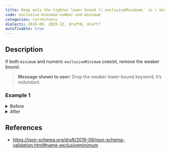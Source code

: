 ```yaml
---
title: Keep only the tighter lower bound (\`exclusiveMinimum\` vs \`minimum\`)
code: exclusive-minimum-number-and-minimum
categories: correctness
dialects: 2019-09, 2020-12, draft6, draft7
autofixable: true
---
```


## Description
If both `minimum` and numeric `exclusiveMinimum` coexist, remove the weaker bound.

> **Message shown to user:**
> Drop the weaker lower-bound keyword; it’s redundant.

### Example 1
<details><summary>Before</summary>
```json
{
  "type": "number",
  "exclusiveMinimum": 10,
  "minimum": 8
}
```
</details>

<details><summary>After</summary>
```json
{
  "type": "number",
  "exclusiveMinimum": 10
}
```
</details>

## References
* <https://json-schema.org/draft/2019-09/json-schema-validation.html#name-exclusiveminimum>
